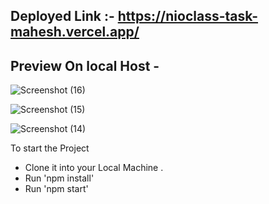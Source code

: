 ## Deployed Link :- https://nioclass-task-mahesh.vercel.app/

## Preview On local Host -
![Screenshot (16)](https://user-images.githubusercontent.com/53457487/222908351-afb6b9fb-e855-40cc-89ed-f29bc9823b15.png)

![Screenshot (15)](https://user-images.githubusercontent.com/53457487/222908354-82d4d7a1-461b-4a84-bcfd-ba6cbc1af72e.png)

![Screenshot (14)](https://user-images.githubusercontent.com/53457487/222908356-491ed413-c663-47ad-8870-66fda5a0ee55.png)

To start the Project 
* Clone it into your Local Machine .
* Run 'npm install'
* Run 'npm start'
